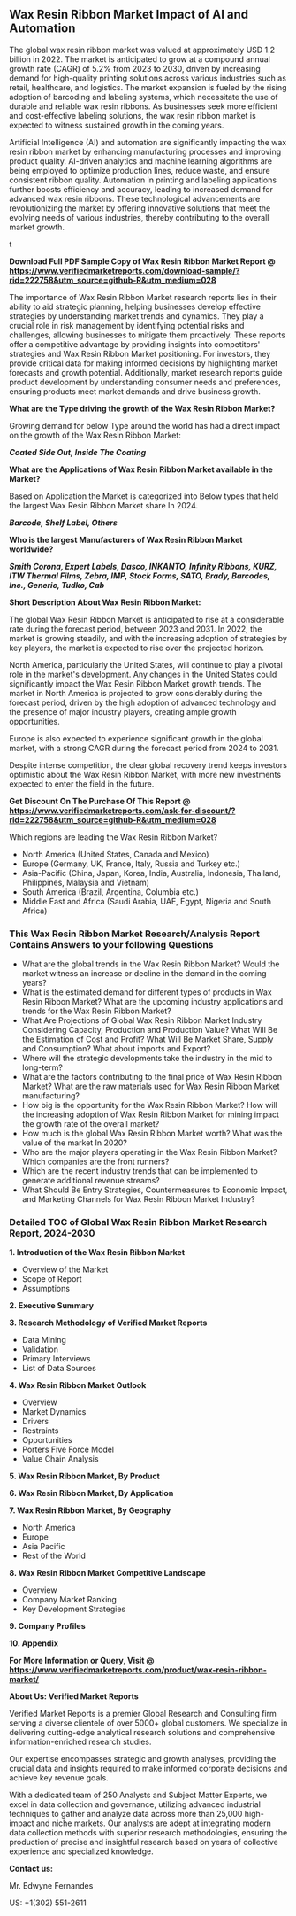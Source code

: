 <h2>Wax Resin Ribbon Market Impact of AI and Automation</h2><p>The global wax resin ribbon market was valued at approximately USD 1.2 billion in 2022. The market is anticipated to grow at a compound annual growth rate (CAGR) of 5.2% from 2023 to 2030, driven by increasing demand for high-quality printing solutions across various industries such as retail, healthcare, and logistics. The market expansion is fueled by the rising adoption of barcoding and labeling systems, which necessitate the use of durable and reliable wax resin ribbons. As businesses seek more efficient and cost-effective labeling solutions, the wax resin ribbon market is expected to witness sustained growth in the coming years.</p><p>Artificial Intelligence (AI) and automation are significantly impacting the wax resin ribbon market by enhancing manufacturing processes and improving product quality. AI-driven analytics and machine learning algorithms are being employed to optimize production lines, reduce waste, and ensure consistent ribbon quality. Automation in printing and labeling applications further boosts efficiency and accuracy, leading to increased demand for advanced wax resin ribbons. These technological advancements are revolutionizing the market by offering innovative solutions that meet the evolving needs of various industries, thereby contributing to the overall market growth.</p>t</p><p id="" class=""><strong>Download Full PDF Sample Copy of Wax Resin Ribbon Market Report @ <a href="https://www.verifiedmarketreports.com/download-sample/?rid=222758&utm_source=github-R&utm_medium=028" target="_blank">https://www.verifiedmarketreports.com/download-sample/?rid=222758&utm_source=github-R&utm_medium=028</a></strong></p><p>The importance of&nbsp;Wax Resin Ribbon Market research reports lies in their ability to aid strategic planning, helping businesses develop effective strategies by understanding market trends and dynamics. They play a crucial role in risk management by identifying potential risks and challenges, allowing businesses to mitigate them proactively. These reports offer a competitive advantage by providing insights into competitors' strategies and Wax Resin Ribbon Market positioning. For investors, they provide critical data for making informed decisions by highlighting market forecasts and growth potential. Additionally, market research reports guide product development by understanding consumer needs and preferences, ensuring products meet market demands and drive business growth.</p><p><strong>What are the&nbsp;Type driving the growth of the Wax Resin Ribbon Market?</strong></p><p id="" class="">Growing demand for below Type around the world has had a direct impact on the growth of the Wax Resin Ribbon Market:</p><em><strong>Coated Side Out, Inside The Coating</strong></em></p><strong>What are the&nbsp;Applications&nbsp;of Wax Resin Ribbon Market available in the Market?</strong></p><p id="" class="">Based on Application the Market is categorized into Below types that held the largest Wax Resin Ribbon Market share In 2024.</p><em><strong>Barcode, Shelf Label, Others</strong></em></p><strong>Who is the largest Manufacturers of Wax Resin Ribbon Market worldwide?</strong></p><p><em><strong>Smith Corona, Expert Labels, Dasco, INKANTO, Infinity Ribbons, KURZ, ITW Thermal Films, Zebra, IMP, Stock Forms, SATO, Brady, Barcodes, Inc., Generic, Tudko, Cab</strong></em></p><p id="" class=""><strong>Short Description About Wax Resin Ribbon Market:</strong></p><p>The global Wax Resin Ribbon Market is anticipated to rise at a considerable rate during the forecast period, between 2023 and 2031. In 2022, the market is growing steadily, and with the increasing adoption of strategies by key players, the market is expected to rise over the projected horizon.</p><p>North America, particularly the United States, will continue to play a pivotal role in the market's development. Any changes in the United States could significantly impact the Wax Resin Ribbon Market growth trends. The market in North America is projected to grow considerably during the forecast period, driven by the high adoption of advanced technology and the presence of major industry players, creating ample growth opportunities.</p><p>Europe is also expected to experience significant growth in the global market, with a strong CAGR during the forecast period from 2024 to 2031.</p><p>Despite intense competition, the clear global recovery trend keeps investors optimistic about the Wax Resin Ribbon Market, with more new investments expected to enter the field in the future.</p><p id="" class=""><strong>Get Discount On The Purchase Of This Report @ <a href="https://www.verifiedmarketreports.com/ask-for-discount/?rid=222758&utm_source=github-R&utm_medium=028" target="_blank">https://www.verifiedmarketreports.com/ask-for-discount/?rid=222758&utm_source=github-R&utm_medium=028</a></strong></p>Which regions are leading the Wax Resin Ribbon Market?</p><ul><li>North America (United States, Canada and Mexico)</li><li>Europe (Germany, UK, France, Italy, Russia and Turkey etc.)</li><li>Asia-Pacific (China, Japan, Korea, India, Australia, Indonesia, Thailand, Philippines, Malaysia and Vietnam)</li><li>South America (Brazil, Argentina, Columbia etc.)</li><li>Middle East and Africa (Saudi Arabia, UAE, Egypt, Nigeria and South Africa)</li></ul><h3 id="" class="">This Wax Resin Ribbon Market Research/Analysis Report Contains Answers to your following Questions</h3><ul><li>What are the global trends in the Wax Resin Ribbon Market? Would the market witness an increase or decline in the demand in the coming years?</li><li>What is the estimated demand for different types of products in Wax Resin Ribbon Market? What are the upcoming industry applications and trends for the Wax Resin Ribbon Market?</li><li>What Are Projections of Global Wax Resin Ribbon Market Industry Considering Capacity, Production and Production Value? What Will Be the Estimation of Cost and Profit? What Will Be Market Share, Supply and Consumption? What about imports and Export?</li><li>Where will the strategic developments take the industry in the mid to long-term?</li><li>What are the factors contributing to the final price of Wax Resin Ribbon Market? What are the raw materials used for Wax Resin Ribbon Market manufacturing?</li><li>How big is the opportunity for the Wax Resin Ribbon Market? How will the increasing adoption of Wax Resin Ribbon Market for mining impact the growth rate of the overall market?</li><li>How much is the global Wax Resin Ribbon Market worth? What was the value of the market In 2020?</li><li>Who are the major players operating in the Wax Resin Ribbon Market? Which companies are the front runners?</li><li>Which are the recent industry trends that can be implemented to generate additional revenue streams?</li><li>What Should Be Entry Strategies, Countermeasures to Economic Impact, and Marketing Channels for Wax Resin Ribbon Market Industry?</li></ul><h3 id="" class="">Detailed TOC of Global Wax Resin Ribbon Market Research Report, 2024-2030</h3><p id="" class=""><strong>1. Introduction of the Wax Resin Ribbon Market</strong></p><ul><li>Overview of the Market</li><li>Scope of Report</li><li>Assumptions</li></ul><p id="" class=""><strong>2. Executive Summary</strong></p><p id="" class=""><strong>3. Research Methodology of Verified Market Reports</strong></p><ul><li>Data Mining</li><li>Validation</li><li>Primary Interviews</li><li>List of Data Sources</li></ul><p id="" class=""><strong>4. Wax Resin Ribbon Market Outlook</strong></p><ul><li>Overview</li><li>Market Dynamics</li><li>Drivers</li><li>Restraints</li><li>Opportunities</li><li>Porters Five Force Model</li><li>Value Chain Analysis</li></ul><p id="" class=""><strong>5. Wax Resin Ribbon Market, By Product</strong></p><p id="" class=""><strong>6. Wax Resin Ribbon Market, By Application</strong></p><p id="" class=""><strong>7. Wax Resin Ribbon Market, By Geography</strong></p><ul><li>North America</li><li>Europe</li><li>Asia Pacific</li><li>Rest of the World</li></ul><p id="" class=""><strong>8. Wax Resin Ribbon Market Competitive Landscape</strong></p><ul><li>Overview</li><li>Company Market Ranking</li><li>Key Development Strategies</li></ul><p id="" class=""><strong>9. Company Profiles</strong></p><p id="" class=""><strong>10. Appendix</strong></p><p id="" class=""><strong>For More Information or Query, Visit @ <a href="https://www.verifiedmarketreports.com/product/wax-resin-ribbon-market/" target="_blank">https://www.verifiedmarketreports.com/product/wax-resin-ribbon-market/</a></strong></p><p id="" class=""><strong>About Us: Verified Market Reports</strong></p><p id="" class="">Verified Market Reports is a premier Global Research and Consulting firm serving a diverse clientele of over 5000+ global customers. We specialize in delivering cutting-edge analytical research solutions and comprehensive information-enriched research studies.</p><p id="" class="">Our expertise encompasses strategic and growth analyses, providing the crucial data and insights required to make informed corporate decisions and achieve key revenue goals.</p><p id="" class="">With a dedicated team of 250 Analysts and Subject Matter Experts, we excel in data collection and governance, utilizing advanced industrial techniques to gather and analyze data across more than 25,000 high-impact and niche markets. Our analysts are adept at integrating modern data collection methods with superior research methodologies, ensuring the production of precise and insightful research based on years of collective experience and specialized knowledge.</p><p id="" class=""><strong>Contact us:</strong></p><p id="" class="">Mr. Edwyne Fernandes</p><p id="" class="">US: +1(302) 551-2611</p>